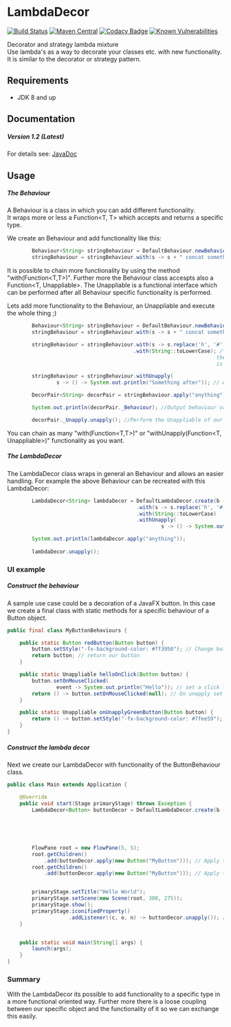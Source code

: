 # LambdaDecor

[![Build Status](https://travis-ci.org/schlegel11/LambdaDecor.svg?branch=master)](https://travis-ci.org/schlegel11/LambdaDecor)
[![Maven Central](https://img.shields.io/maven-central/v/de.schlegel11/lambda-decor.svg)](https://search.maven.org/#search%7Cga%7C1%7Ca%3A%22lambda-decor%22)
[![Codacy Badge](https://api.codacy.com/project/badge/Grade/dfa7dfd1c9ce492cb447b7f8e9bcaa42)](https://www.codacy.com/app/marcel_4/LambdaDecor?utm_source=github.com&utm_medium=referral&utm_content=schlegel11/LambdaDecor&utm_campaign=badger)
[![Known Vulnerabilities](https://snyk.io/test/github/schlegel11/lambdadecor/badge.svg)](https://snyk.io/test/github/schlegel11/lambdadecor)

Decorator and strategy lambda mixture <br>
Use lambda's as a way to decorate your classes etc. with new functionality.
It is similar to the decorator or strategy pattern.

## Requirements

- JDK 8 and up

## Documentation

##### Version 1.2 (Latest)

For details see: [JavaDoc](https://schlegel11.github.io/LambdaDecor/releases/1.2/api/docs/)
 
## Usage

##### The Behaviour

A Behaviour is a class in which you can add different functionality. <br>
It wraps more or less a Function<T, T> which accepts and returns a specific type.

We create an Behaviour and add functionality like this:
```java
        Behaviour<String> stringBehaviour = DefaultBehaviour.newBehaviour();
        stringBehaviour = stringBehaviour.with(s -> s + " concat something"); // Add a Function<String, String> 
```

It is possible to chain more functionality by using the method "with(Function<T,T>)".
Further more the Behaviour class accespts also a Function<T, Unappliable>. The Unappliable is a functional interface
which can be performed after all Behaviour specific functionality is performed.

Lets add more functionality to the Behaviour, an Unappliable and execute the whole thing ;)

```java
        Behaviour<String> stringBehaviour = DefaultBehaviour.newBehaviour();
        stringBehaviour = stringBehaviour.with(s -> s + " concat something"); // Add a Function<String, String>

        stringBehaviour = stringBehaviour.with(s -> s.replace('h', '#'))
                                         .with(String::toLowerCase); /* Add more functionality ->
                                                                    the return value (in this case the string)
                                                                    is the argument for the next "with(Function<T,T>)" in the chain. */

        stringBehaviour = stringBehaviour.withUnapply(
                s -> () -> System.out.println("Something after")); // Add functionality with an Unappliable

        DecorPair<String> decorPair = stringBehaviour.apply("anything"); // Perform our Behaviour and returns an DecorPair

        System.out.println(decorPair._Behaviour); //Output behaviour value: "anyt#ing concat somet#ing"

        decorPair._Unapply.unapply(); //Perform the Unappliable of our Behaviour -> Outputs: "Something after"
```

You can chain as many "with(Function<T,T>)" or "withUnapply(Function<T, Unappliable>)" functionality as you want.

##### The LambdaDecor

The LambdaDecor class wraps in general an Behaviour and allows an easier handling.
For example the above Behaviour can be recreated with this LambdaDecor:

```java
        LambdaDecor<String> lambdaDecor = DefaultLambdaDecor.create(b -> b.with(s -> s + " concat something")
                                          .with(s -> s.replace('h', '#'))
                                          .with(String::toLowerCase)
                                          .withUnapply(
                                                  s -> () -> System.out.println("Something after")));

        System.out.println(lambdaDecor.apply("anything"));
        
        lambdaDecor.unapply();
```

### UI example

##### Construct the behaviour

A sample use case could be a decoration of a JavaFX button.
In this case we create a final class with static methods for a specific behaviour of a Button object.
```java
public final class MyButtonBehaviours {

    public static Button redButton(Button button) {
        button.setStyle("-fx-background-color: #ff3950"); // Change button color to red
        return button; // return our button
    }

    public static Unappliable helloOnClick(Button button) {
        button.setOnMouseClicked(
                event -> System.out.println("Hello")); // set a click listener and output "Hello" on click
        return () -> button.setOnMouseClicked(null); // On unapply set the listener to null
    }

    public static Unappliable onUnapplyGreenButton(Button button) {
        return () -> button.setStyle("-fx-background-color: #7fee59"); // Change button color to green
    }
}
```

##### Construct the lambda decor

Next we create our LambdaDecor with functionality of the ButtonBehaviour class.
```java
public class Main extends Application {

    @Override
    public void start(Stage primaryStage) throws Exception {
        LambdaDecor<Button> buttonDecor = DefaultLambdaDecor.create(b -> b.with(MyButtonBehaviours::redButton)
                                                                          .withUnapply(
                                                                                  MyButtonBehaviours::helloOnClick)
                                                                          .withUnapply(
                                                                                  MyButtonBehaviours::onUnapplyGreenButton)); // Construct the decor object with its behaviour

        FlowPane root = new FlowPane(5, 5);
        root.getChildren()
            .add(buttonDecor.apply(new Button("MyButton"))); // Apply the behaviour to a button object
        root.getChildren()
            .add(buttonDecor.apply(new Button("MyButton"))); // Apply the behaviour to a button object


        primaryStage.setTitle("Hello World");
        primaryStage.setScene(new Scene(root, 300, 275));
        primaryStage.show();
        primaryStage.iconifiedProperty()
                    .addListener((c, o, n) -> buttonDecor.unapply()); // If the main window is iconified unapply the behaviour -> button color change to green and listener is set to null
    }


    public static void main(String[] args) {
        launch(args);
    }
}
```

### Summary

With the LambdaDecor its possible to add functionality to a specific type in a more functional oriented way.
Further more there is a loose coupling between our specific object and the functionality of it so we can exchange this easily.
